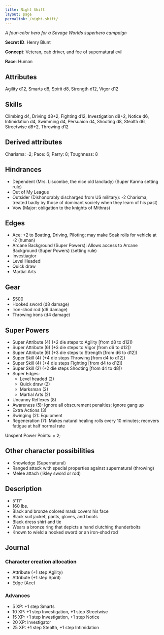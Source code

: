 ```yaml
---
title: Night Shift
layout: page
permalink: /night-shift/
---
```



*A four-color hero for a Savage Worlds superhero campaign*
 
**Secret ID**: Henry Blunt

**Concept**: Veteran, cab driver, and foe of supernatural evil

**Race**: Human

## Attributes
Agility d12, Smarts d8, Spirit d8, Strength d12, Vigor d12

## Skills
Climbing d4, Driving d8+2, Fighting d12, Investigation d8+2, Notice d6, Intimidation d4, Swimming d4, Persuaion d4, Shooting d8, Stealth d6, Streetwise d8+2, Throwing d12

## Derived attributes
Charisma: -2; Pace: 6; Parry: 8; Toughness: 8

## Hindrances
* Dependent (Mrs. Liscombe, the nice old landlady) (Super Karma setting rule)
* Out of My League
* Outsider (Dishonorably discharged from US military): -2 Charisma, treated badly by those of dominant society when they learn of his past)
* Vow (Major: obligation to the knights of Mithras)

## Edges 
* Ace: +2 to Boating, Driving, Piloting; may make Soak rolls for vehicle at -2 (human)
* Arcane Background (Super Powers): Allows access to Arcane Background (Super Powers) (setting rule)
* Investiagtor
* Level Headed 
* Quick draw
* Martial Arts

## Gear
* $500
* Hooked sword (d8 damage)
* Iron-shod rod (d6 damage)
* Throwing irons (d4 damage)

## Super Powers
* Super Attribute (4) (+2 die steps to Agility [from d8 to d12])
* Super Attribute (6) (+3 die steps to Vigor [from d6 to d12])  
* Super Attribute (6) (+3 die steps to Strength [from d6 to d12])    
* Super Skill (4) (+4 die steps Throwing [from d4 to d12])
* Super Skill (4) (+4 die steps Fighting [from d4 to d12])
* Super Skill (2) (+2 die steps Shooting [from d4 to d8])
* Super Edges: 
	* Level headed (2)           
	* Quick draw (2)
	* Marksman (2)
	* Martial Arts (2)
* Uncanny Reflexes (8)	
* Awareness (5): Ignore all obscurement penalties; ignore gang up
* Extra Actions (3)  
* Swinging (2): Equipment
* Regeneration (7): Makes natural healing rolls every 10 minutes; recovers fatigue at half normal rate

Unspent Power Points: = 2; 

## Other character possibilities
* Knowledge (Supernatural)
* Ranged attack with special properties against supernatural (throwing)
* Melee attach (likley sword or rod)


## Description 
* 5'11"
* 160 lbs.
* Black and bronze colored mask covers his face
* Black suit jacket, pants, gloves, and boots
* Black dress shirt and tie
* Wears a bronze ring that depicts a hand clutching thunderbolts
* Known to wield a hooked sword or an iron-shod rod

## Journal  
 
### Character creation allocation
* Attribute (+1 step Agility)
* Attribute (+1 step Spirit)
* Edge (Ace)
 
### Advances
*  5 XP: +1 step Smarts
* 10 XP: +1 step Investigation, +1 step Streetwise
* 15 XP: +1 step Investigation, +1 step Notice
* 20 XP: Investigator
* 25 XP: +1 step Stealth, +1 step Intimidation